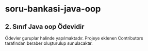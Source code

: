 # soru-bankasi-java-oop

## 2. Sınıf Java oop Ödevidir

Ödevler guruplar halinde yapılmaktadır. Projeye eklenen Contributors tarafından beraber oluşturulup sunulacaktır.
